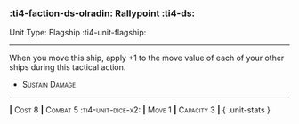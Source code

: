 ### :ti4-faction-ds-olradin: **Rallypoint** :ti4-ds:

Unit Type: Flagship :ti4-unit-flagship:

---

When you move this ship, apply +1 to the move value of each of your other ships during this tactical action.

* <span style="font-variant:small-caps;">Sustain Damage</span> 

---

__|__ <span style="font-variant:small-caps;">Cost 8</span> __|__ <span style="font-variant:small-caps;">Combat 5 :ti4-unit-dice-x2:</span> __|__ <span style="font-variant:small-caps;">Move 1</span> __|__ <span style="font-variant:small-caps;">Capacity 3</span> __|__
{ .unit-stats }
